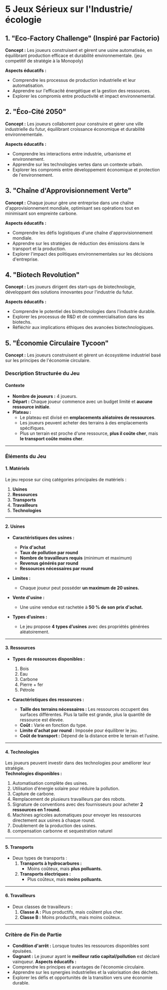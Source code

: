 # 5 Jeux Sérieux sur l'Industrie/écologie

## 1. "Eco-Factory Challenge" (Inspiré par Factorio)

**Concept :** Les joueurs construisent et gèrent une usine automatisée, en équilibrant production efficace et durabilité environnementale. (jeu competitif de stratégie à la Monopoly)

**Aspects éducatifs :**
- Comprendre les processus de production industrielle et leur automatisation.
- Apprendre sur l'efficacité énergétique et la gestion des ressources.
- Explorer les compromis entre productivité et impact environnemental.

## 2. "Éco-Cité 2050"

**Concept :** Les joueurs collaborent pour construire et gérer une ville industrielle du futur, équilibrant croissance économique et durabilité environnementale.


**Aspects éducatifs :**
- Comprendre les interactions entre industrie, urbanisme et environnement.
- Apprendre sur les technologies vertes dans un contexte urbain.
- Explorer les compromis entre développement économique et protection de l'environnement.

## 3. "Chaîne d'Approvisionnement Verte"

**Concept :** Chaque joueur gère une entreprise dans une chaîne d'approvisionnement mondiale, optimisant ses opérations tout en minimisant son empreinte carbone.

**Aspects éducatifs :**
- Comprendre les défis logistiques d'une chaîne d'approvisionnement mondiale.
- Apprendre sur les stratégies de réduction des émissions dans le transport et la production.
- Explorer l'impact des politiques environnementales sur les décisions d'entreprise.

## 4. "Biotech Revolution"

**Concept :** Les joueurs dirigent des start-ups de biotechnologie, développant des solutions innovantes pour l'industrie du futur.

**Aspects éducatifs :**
- Comprendre le potentiel des biotechnologies dans l'industrie durable.
- Explorer les processus de R&D et de commercialisation dans les biotechs.
- Réfléchir aux implications éthiques des avancées biotechnologiques.

## 5. "Économie Circulaire Tycoon"

**Concept :** Les joueurs construisent et gèrent un écosystème industriel basé sur les principes de l'économie circulaire.











### Description Structurée du Jeu

#### **Contexte**
- **Nombre de joueurs :** 4 joueurs.  
- **Départ :** Chaque joueur commence avec un budget limité et **aucune ressource initiale**.  
- **Plateau :**  
  - Le plateau est divisé en **emplacements aléatoires de ressources**.  
  - Les joueurs peuvent acheter des terrains à des emplacements spécifiques.  
  - Plus un terrain est proche d'une ressource, **plus il coûte cher**, mais **le transport coûte moins cher**.

---

### **Éléments du Jeu**

#### **1. Matériels**
Le jeu repose sur cinq catégories principales de matériels :  
1. **Usines**  
2. **Ressources**  
3. **Transports**  
4. **Travailleurs**  
5. **Technologies**

---

#### **2. Usines**
- **Caractéristiques des usines :**
  - **Prix d'achat**
  - **Taux de pollution par round**
  - **Nombre de travailleurs requis** (minimum et maximum)
  - **Revenus générés par round**
  - **Ressources nécessaires par round**

- **Limites :**  
  - Chaque joueur peut posséder **un maximum de 20 usines.**

- **Vente d'usine :**  
  - Une usine vendue est rachetée à **50 % de son prix d'achat.**

- **Types d’usines :**  
  - Le jeu propose **4 types d’usines** avec des propriétés générées aléatoirement.

---

#### **3. Ressources**
- **Types de ressources disponibles :**  
  1. Bois  
  2. Eau  
  3. Carbone  
  4. Pierre + fer  
  5. Pétrole  

- **Caractéristiques des ressources :**  
  - **Taille des terrains nécessaires :** Les ressources occupent des surfaces différentes. Plus la taille est grande, plus la quantité de ressource est élevée.  
  - **Coût :** Varie en fonction du type.  
  - **Limite d'achat par round :** Imposée pour équilibrer le jeu.  
  - **Coût de transport :** Dépend de la distance entre le terrain et l’usine.

---

#### **4. Technologies**
Les joueurs peuvent investir dans des technologies pour améliorer leur stratégie.  
**Technologies disponibles :**
1. Automatisation complète des usines.  
2. Utilisation d'énergie solaire pour réduire la pollution.  
3. Capture de carbone.  
4. Remplacement de plusieurs travailleurs par des robots.  
5. Signature de conventions avec des fournisseurs pour acheter **2 ressources en 1 round.**  
6. Machines agricoles automatiques pour envoyer les ressources directement aux usines à chaque round.  
7. Doublement de la production des usines.
8. compensation carbonne et sequestration naturel 

---

#### **5. Transports**
- Deux types de transports :  
  1. **Transports à hydrocarbures :**  
     - Moins coûteux, mais **plus polluants.**  
  2. **Transports électriques :**  
     - Plus coûteux, mais **moins polluants.**

---

#### **6. Travailleurs**
- Deux classes de travailleurs :  
  1. **Classe A :** Plus productifs, mais coûtent plus cher.  
  2. **Classe B :** Moins productifs, mais moins coûteux.

---

### **Critère de Fin de Partie**
- **Condition d'arrêt :** Lorsque toutes les ressources disponibles sont épuisées.  
- **Gagnant :** Le joueur ayant le **meilleur ratio capital/pollution** est déclaré vainqueur.
**Aspects éducatifs :**
- Comprendre les principes et avantages de l'économie circulaire.
- Apprendre sur les synergies industrielles et la valorisation des déchets.
- Explorer les défis et opportunités de la transition vers une économie durable.
